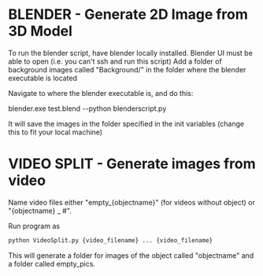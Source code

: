 BLENDER - Generate 2D Image from 3D Model
====================
To run the blender script, have blender locally installed.
Blender UI must be able to open (i.e. you can't ssh and run this script)
Add a folder of background images called "Background/" in the folder where the blender executable is located

Navigate to where the blender executable is, and do this:

blender.exe test.blend --python blenderscript.py

It will save the images in the folder specified in the init variables (change this to fit your local machine)

VIDEO SPLIT - Generate images from video
====================
Name video files either "empty_{objectname}" (for videos without object) or "{objectname} _ #".

Run program as

```python
python VideoSplit.py {video_filename} ... {video_filename}
```
This will generate a folder for images of the object called "objectname" and a folder called empty_pics.